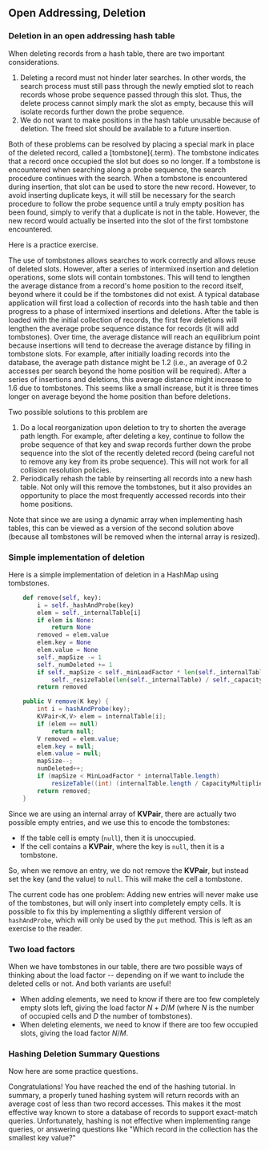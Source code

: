 
## Open Addressing, Deletion

### Deletion in an open addressing hash table

When deleting records from a hash table, there are two important
considerations.

1.  Deleting a record must not hinder later searches. In other words,
    the search process must still pass through the newly emptied slot to
    reach records whose probe sequence passed through this slot. Thus,
    the delete process cannot simply mark the slot as empty, because
    this will isolate records further down the probe sequence.
2.  We do not want to make positions in the hash table unusable because
    of deletion. The freed slot should be available to a future
    insertion.

Both of these problems can be resolved by placing a special mark in
place of the deleted record, called a [tombstone]{.term}. The tombstone indicates that a record once occupied the
slot but does so no longer. If a tombstone is encountered when searching
along a probe sequence, the search procedure continues with the search.
When a tombstone is encountered during insertion, that slot can be used
to store the new record. However, to avoid inserting duplicate keys, it
will still be necessary for the search procedure to follow the probe
sequence until a truly empty position has been found, simply to verify
that a duplicate is not in the table. However, the new record would
actually be inserted into the slot of the first tombstone encountered.

<inlineav id="hashdelCON" src="Hashing/hashdelCON.js" name="Hash Deletion Slideshow"/>

Here is a practice exercise.

<avembed id="HashingDelPRO" src="Hashing/HashingDelPRO.html" type="pe" name="Hash Deletion Proficiency Exercise"/>

The use of tombstones allows searches to work correctly and allows reuse
of deleted slots. However, after a series of intermixed insertion and
deletion operations, some slots will contain tombstones. This will tend
to lengthen the average distance from a record's home position to the
record itself, beyond where it could be if the tombstones did not exist.
A typical database application will first load a collection of records
into the hash table and then progress to a phase of intermixed
insertions and deletions. After the table is loaded with the initial
collection of records, the first few deletions will lengthen the average
probe sequence distance for records (it will add tombstones). Over time,
the average distance will reach an equilibrium point because insertions
will tend to decrease the average distance by filling in tombstone
slots. For example, after initially loading records into the database,
the average path distance might be 1.2 (i.e., an average of 0.2 accesses
per search beyond the home position will be required). After a series of
insertions and deletions, this average distance might increase to 1.6
due to tombstones. This seems like a small increase, but it is three
times longer on average beyond the home position than before deletions.

Two possible solutions to this problem are

1.  Do a local reorganization upon deletion to try to shorten the
    average path length. For example, after deleting a key, continue to
    follow the probe sequence of that key and swap records further down
    the probe sequence into the slot of the recently deleted record
    (being careful not to remove any key from its probe sequence). This
    will not work for all collision resolution policies.
2.  Periodically rehash the table by reinserting all records into a new
    hash table. Not only will this remove the tombstones, but it also
    provides an opportunity to place the most frequently accessed
    records into their home positions.

Note that since we are using a dynamic array when implementing hash
tables, this can be viewed as a version of the second solution above
(because all tombstones will be removed when the internal array is
resized).

### Simple implementation of deletion

Here is a simple implementation of deletion in a HashMap using
tombstones.

```python
    def remove(self, key):
        i = self._hashAndProbe(key)
        elem = self._internalTable[i]
        if elem is None:
            return None
        removed = elem.value
        elem.key = None
        elem.value = None
        self._mapSize -= 1
        self._numDeleted += 1
        if self._mapSize < self._minLoadFactor * len(self._internalTable):
            self._resizeTable(len(self._internalTable) / self._capacityMultiplier);
        return removed
```

```java
    public V remove(K key) {
        int i = hashAndProbe(key);
        KVPair<K,V> elem = internalTable[i];
        if (elem == null)
            return null;
        V removed = elem.value;
        elem.key = null;
        elem.value = null;
        mapSize--;
        numDeleted++;
        if (mapSize < MinLoadFactor * internalTable.length) 
            resizeTable((int) (internalTable.length / CapacityMultiplier));
        return removed;
    }            
```



Since we are using an internal array of **KVPair**, there are actually
two possible empty entries, and we use this to encode the tombstones:

-   If the table cell is empty (`null`), then it is unoccupied.
-   If the cell contains a **KVPair**, where the key is `null`, then it
    is a tombstone.

So, when we remove an entry, we do not remove the **KVPair**, but
instead set the key (and the value) to `null`. This will make the cell a
tombstone.

The current code has one problem: Adding new entries will never make use
of the tombstones, but will only insert into completely empty cells. It
is possible to fix this by implementing a sligthly different version of
`hashAndProbe`, which will only be used by the `put` method. This is
left as an exercise to the reader.

### Two load factors

When we have tombstones in our table, there are two possible ways of
thinking about the load factor -- depending on if we want to include
the deleted cells or not. And both variants are useful!

-   When adding elements, we need to know if there are too few
    completely empty slots left, giving the load factor $N + D / M$
    (where $N$ is the number of occupied cells and $D$ the number of
    tombstones).
-   When deleting elements, we need to know if there are too few
    occupied slots, giving the load factor $N / M$.

### Hashing Deletion Summary Questions

Now here are some practice questions.

<avembed id="HashDelSumm" src="Hashing/HashDelSumm.html" type="ka" name="Hash Deletion Summary Exercise"/>

Congratulations! You have reached the end of the hashing tutorial. In
summary, a properly tuned hashing system will return records with an
average cost of less than two record accesses. This makes it the most
effective way known to store a database of records to support
exact-match queries. Unfortunately, hashing is not effective when
implementing range queries, or answering questions like "Which record
in the collection has the smallest key value?"
